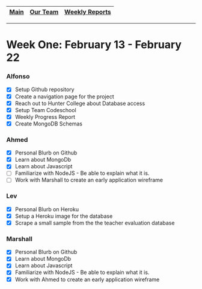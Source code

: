 [Main](../../master/README.md) | [Our Team](../../master/blurbs/team.md) | [Weekly Reports](../weekly_reports)
------------ | ------------- | -------------
---
# Week One: February 13 - February 22

### Alfonso

- [x] Setup Github repository
- [x] Create a navigation page for the project
- [x] Reach out to Hunter College about Database access
- [x] Setup Team Codeschool
- [x] Weekly Progress Report
- [x] Create MongoDB Schemas

### Ahmed

- [x] Personal Blurb on Github
- [x] Learn about MongoDb
- [x] Learn about Javascript
- [ ] Familiarize with NodeJS - Be able to explain what it is.
- [ ] Work with Marshall to create an early application wireframe

### Lev

- [x] Personal Blurb on Heroku
- [x] Setup a Heroku image for the database
- [x] Scrape a small sample from the the teacher evaluation database

### Marshall

- [x] Personal Blurb on Github
- [x] Learn about MongoDb
- [x] Learn about Javascript
- [x] Familiarize with NodeJS - Be able to explain what it is.
- [x] Work with Ahmed to create an early application wireframe
